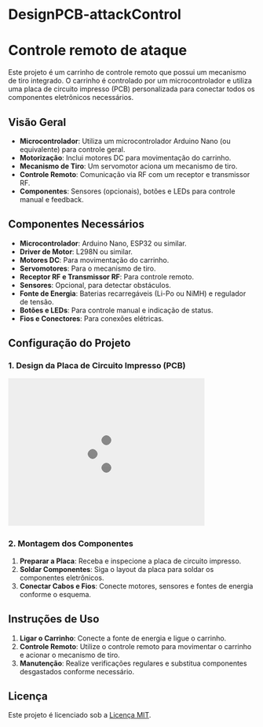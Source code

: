 # DesignPCB-attackControl

# Controle remoto de ataque

Este projeto é um carrinho de controle remoto que possui um mecanismo de tiro integrado. O carrinho é controlado por um microcontrolador e utiliza uma placa de circuito impresso (PCB) personalizada para conectar todos os componentes eletrônicos necessários.

## Visão Geral

- **Microcontrolador**: Utiliza um microcontrolador Arduino Nano (ou equivalente) para controle geral.
- **Motorização**: Inclui motores DC para movimentação do carrinho.
- **Mecanismo de Tiro**: Um servomotor aciona um mecanismo de tiro.
- **Controle Remoto**: Comunicação via RF com um receptor e transmissor RF.
- **Componentes**: Sensores (opcionais), botões e LEDs para controle manual e feedback.

## Componentes Necessários

- **Microcontrolador**: Arduino Nano, ESP32 ou similar.
- **Driver de Motor**: L298N ou similar.
- **Motores DC**: Para movimentação do carrinho.
- **Servomotores**: Para o mecanismo de tiro.
- **Receptor RF e Transmissor RF**: Para controle remoto.
- **Sensores**: Opcional, para detectar obstáculos.
- **Fonte de Energia**: Baterias recarregáveis (Li-Po ou NiMH) e regulador de tensão.
- **Botões e LEDs**: Para controle manual e indicação de status.
- **Fios e Conectores**: Para conexões elétricas.

## Configuração do Projeto

### 1. Design da Placa de Circuito Impresso (PCB)

![gif](84tz.gif)

### 2. Montagem dos Componentes

1. **Preparar a Placa**: Receba e inspecione a placa de circuito impresso.
2. **Soldar Componentes**: Siga o layout da placa para soldar os componentes eletrônicos.
3. **Conectar Cabos e Fios**: Conecte motores, sensores e fontes de energia conforme o esquema.

## Instruções de Uso

1. **Ligar o Carrinho**: Conecte a fonte de energia e ligue o carrinho.
2. **Controle Remoto**: Utilize o controle remoto para movimentar o carrinho e acionar o mecanismo de tiro.
3. **Manutenção**: Realize verificações regulares e substitua componentes desgastados conforme necessário.

## Licença

Este projeto é licenciado sob a [Licença MIT](LICENSE).
